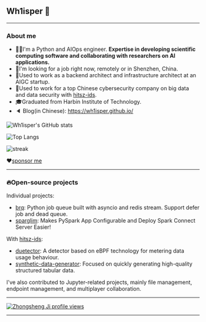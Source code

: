 ## Wh1isper 👋

---
### About me

- 👨‍🔧I'm a Python and AIOps engineer. **Expertise in developing scientific computing software and collaborating with researchers on AI applications.**
- 👋I'm looking for a job right now, remotely or in Shenzhen, China.
- 💼Used to work as a backend architect and infrastructure architect at an AIGC startup.
- 💼Used to work for a top Chinese cybersecurity company on big data and data security with [hitsz-ids](https://github.com/hitsz-ids/).
- 🎓Graduated from Harbin Institute of Technology.
- 🔈 Blog(in Chinese): https://wh1isper.github.io/

![Wh1isper's GitHub stats](https://github-readme-stats.vercel.app/api?username=wh1isper&count_private=true)

![Top Langs](https://github-readme-stats.vercel.app/api/top-langs/?username=wh1isper&hide=javascript,css,html&layout=compact)

![streak](https://github-readme-streak-stats.herokuapp.com/?user=wh1isper&)

❤[sponsor me](https://wh1isper.github.io/about/#%E6%8D%90%E8%B5%A0)

---

### 🔥Open-source projects

Individual projects:
- [brq](https://github.com/Wh1isper/brq): Python job queue built with asyncio and redis stream. Support defer job and dead queue.
- [sparglim](https://github.com/Wh1isper/sparglim): Makes PySpark App Configurable and Deploy Spark Connect Server Easier!

With [hitsz-ids](https://github.com/hitsz-ids):
- [duetector](https://github.com/hitsz-ids/duetector): A detector based on eBPF technology for metering data usage behaviour.
- [synthetic-data-generator](https://github.com/hitsz-ids/synthetic-data-generator): Focused on quickly generating high-quality structured tabular data.

I've also contributed to Jupyter-related projects, mainly file management, endpoint management, and multiplayer collaboration.

---

[![Zhongsheng Ji profile views](https://u8views.com/api/v1/github/profiles/43375501/views/day-week-month-total-count.svg)](https://u8views.com/github/Wh1isper)

---
